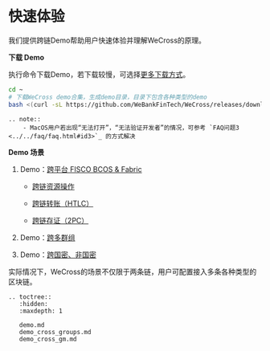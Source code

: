 # 快速体验

我们提供跨链Demo帮助用户快速体验并理解WeCross的原理。

**下载 Demo**

执行命令下载Demo，若下载较慢，可选择[更多下载方式](../version/download.html#wecross-demo)。

``` bash
cd ~
# 下载WeCross demo合集，生成demo目录，目录下包含各种类型的demo
bash <(curl -sL https://github.com/WeBankFinTech/WeCross/releases/download/resources/download_demo.sh)
```

```eval_rst
.. note::
    - MacOS用户若出现“无法打开”，“无法验证开发者”的情况，可参考 `FAQ问题3 <../../faq/faq.html#id3>`_ 的方式解决
```

**Demo 场景**

1. Demo：[跨平台 FISCO BCOS & Fabric](demo.md) 

   * [跨链资源操作](./demo.html#id2)
   * [跨链转账（HTLC）](./demo.html#id3)

   * [跨链存证（2PC）](./demo.html#id4)

2. Demo：[跨多群组](demo_cross_groups.md)

3. Demo：[跨国密、非国密](demo_cross_gm.md)

实际情况下，WeCross的场景不仅限于两条链，用户可配置接入多条各种类型的区块链。

```eval_rst
.. toctree::
   :hidden:
   :maxdepth: 1
   
   demo.md
   demo_cross_groups.md
   demo_cross_gm.md
```


